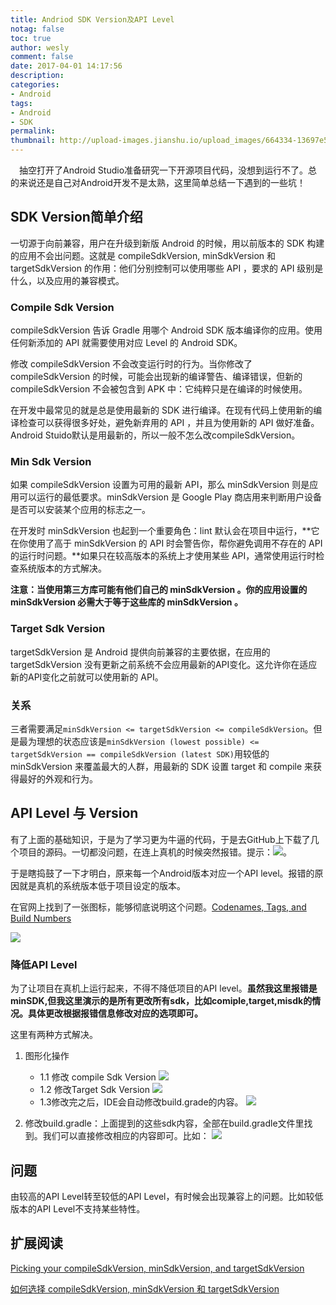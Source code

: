 ```yaml
---
title: Andriod SDK Version及API Level
notag: false
toc: true
author: wesly
comment: false
date: 2017-04-01 14:17:56
description: 
categories:
- Android
tags:
- Android 
- SDK
permalink:
thumbnail: http://upload-images.jianshu.io/upload_images/664334-13697e5797e706d1.png
---
```

　抽空打开了Android Studio准备研究一下开源项目代码，没想到运行不了。总的来说还是自己对Android开发不是太熟，这里简单总结一下遇到的一些坑！
<!-- more -->

## SDK Version简单介绍
一切源于向前兼容，用户在升级到新版 Android 的时候，用以前版本的 SDK 构建的应用不会出问题。这就是 compileSdkVersion, minSdkVersion 和 targetSdkVersion 的作用：他们分别控制可以使用哪些 API ，要求的 API 级别是什么，以及应用的兼容模式。

### Compile Sdk Version
compileSdkVersion 告诉 Gradle 用哪个 Android SDK 版本编译你的应用。使用任何新添加的 API 就需要使用对应 Level 的 Android SDK。

修改 compileSdkVersion 不会改变运行时的行为。当你修改了 compileSdkVersion 的时候，可能会出现新的编译警告、编译错误，但新的 compileSdkVersion 不会被包含到 APK 中：它纯粹只是在编译的时候使用。

在开发中最常见的就是总是使用最新的 SDK 进行编译。在现有代码上使用新的编译检查可以获得很多好处，避免新弃用的 API ，并且为使用新的 API 做好准备。Android Stuido默认是用最新的，所以一般不怎么改compileSdkVersion。

### Min Sdk Version
如果 compileSdkVersion 设置为可用的最新 API，那么 minSdkVersion 则是应用可以运行的最低要求。minSdkVersion 是 Google Play 商店用来判断用户设备是否可以安装某个应用的标志之一。

在开发时 minSdkVersion 也起到一个重要角色：lint 默认会在项目中运行，**它在你使用了高于 minSdkVersion  的 API 时会警告你，帮你避免调用不存在的 API 的运行时问题。**如果只在较高版本的系统上才使用某些 API，通常使用运行时检查系统版本的方式解决。

**注意：当使用第三方库可能有他们自己的 minSdkVersion 。你的应用设置的 minSdkVersion 必需大于等于这些库的 minSdkVersion 。**

### Target Sdk Version
targetSdkVersion 是 Android 提供向前兼容的主要依据，在应用的 targetSdkVersion 没有更新之前系统不会应用最新的API变化。这允许你在适应新的API变化之前就可以使用新的 API。

### 关系
三者需要满足`minSdkVersion <= targetSdkVersion <= compileSdkVersion`。但是最为理想的状态应该是`minSdkVersion (lowest possible) <=  targetSdkVersion == compileSdkVersion (latest SDK)`用较低的 minSdkVersion 来覆盖最大的人群，用最新的 SDK 设置 target 和 compile 来获得最好的外观和行为。

## API Level  与 Version
有了上面的基础知识，于是为了学习更为牛逼的代码，于是去GitHub上下载了几个项目的源码。一切都没问题，在连上真机的时候突然报错。提示：![](http://upload-images.jianshu.io/upload_images/664334-3cdba0423c0ef161.png?imageMogr2/auto-orient/strip%7CimageView2/2/w/1240)。

于是瞎捣鼓了一下才明白，原来每一个Android版本对应一个API  level。报错的原因就是真机的系统版本低于项目设定的版本。

在官网上找到了一张图标，能够彻底说明这个问题。[Codenames, Tags, and Build Numbers](http://source.android.com/source/build-numbers.html)

![](http://upload-images.jianshu.io/upload_images/664334-c290eec12f54f4af.png?imageMogr2/auto-orient/strip%7CimageView2/2/w/1240)

### 降低API Level
为了让项目在真机上运行起来，不得不降低项目的API level。**虽然我这里报错是minSDK,但我这里演示的是所有更改所有sdk，比如comiple,target,misdk的情况。具体更改根据报错信息修改对应的选项即可。**

这里有两种方式解决。

1. 图形化操作
	- 1.1 修改 compile Sdk Version
		![](http://upload-images.jianshu.io/upload_images/664334-7cb1d57138e8cf19.png?imageMogr2/auto-orient/strip%7CimageView2/2/w/1240)
	- 1.2 修改Target Sdk Version
		![](http://upload-images.jianshu.io/upload_images/664334-f3332ccd2e6ba093.png?imageMogr2/auto-orient/strip%7CimageView2/2/w/1240)
	- 1.3修改完之后，IDE会自动修改build.grade的内容。
		![](http://upload-images.jianshu.io/upload_images/664334-bcb9adf7bab225fd.png?imageMogr2/auto-orient/strip%7CimageView2/2/w/1240)


2. 修改build.gradle：上面提到的这些sdk内容，全部在build.gradle文件里找到。我们可以直接修改相应的内容即可。比如：
	![](http://upload-images.jianshu.io/upload_images/664334-3cd0cfd5755f9a5b.png?imageMogr2/auto-orient/strip%7CimageView2/2/w/1240)
	
## 问题
由较高的API Level转至较低的API Level，有时候会出现兼容上的问题。比如较低版本的API Level不支持某些特性。

## 扩展阅读
[Picking your compileSdkVersion, minSdkVersion, and targetSdkVersion](https://medium.com/google-developers/picking-your-compilesdkversion-minsdkversion-targetsdkversion-a098a0341ebd)

[如何选择 compileSdkVersion, minSdkVersion 和 targetSdkVersion](http://chinagdg.org/2016/01/picking-your-compilesdkversion-minsdkversion-targetsdkversion/)


